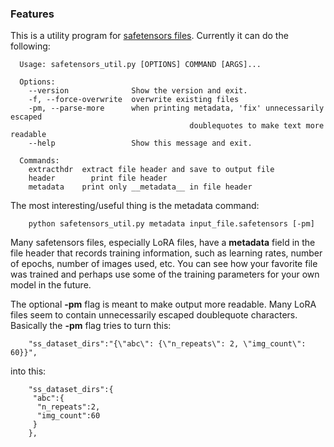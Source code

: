 ### Features

This is a utility program for [safetensors files](https://github.com/huggingface/safetensors "safetensors files"). Currently it can do the following:

    
      Usage: safetensors_util.py [OPTIONS] COMMAND [ARGS]...
    
      Options:
        --version              Show the version and exit.
        -f, --force-overwrite  overwrite existing files
        -pm, --parse-more      when printing metadata, 'fix' unnecessarily escaped
                                            doublequotes to make text more readable
        --help                 Show this message and exit.
    
      Commands:
        extracthdr  extract file header and save to output file
        header        print file header
        metadata    print only __metadata__ in file header
    

The most interesting/useful thing is the metadata command:

        python safetensors_util.py metadata input_file.safetensors [-pm]

Many safetensors files, especially LoRA files, have a __metadata__ field in the file header that records training information, such as learning rates, number of epochs, number of images used, etc. You can see how your favorite file was trained and perhaps use some of the training parameters for your own model in the future.

The optional **-pm** flag is meant to make output more readable. Many LoRA files seem to contain unnecessarily escaped doublequote characters. Basically the **-pm** flag tries to turn this:

        "ss_dataset_dirs":"{\"abc\": {\"n_repeats\": 2, \"img_count\": 60}}",

into this:

        "ss_dataset_dirs":{
         "abc":{
          "n_repeats":2,
          "img_count":60
         }
        },

